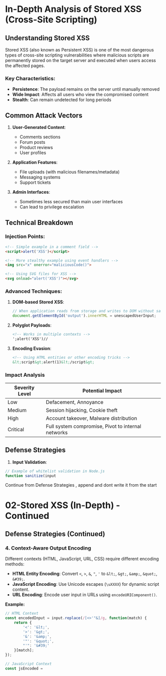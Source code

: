 

# In-Depth Analysis of Stored XSS (Cross-Site Scripting)

## Understanding Stored XSS

Stored XSS (also known as Persistent XSS) is one of the most dangerous types of cross-site scripting vulnerabilities where malicious scripts are permanently stored on the target server and executed when users access the affected pages.

### Key Characteristics:
- **Persistence**: The payload remains on the server until manually removed
- **Wide Impact**: Affects all users who view the compromised content
- **Stealth**: Can remain undetected for long periods

## Common Attack Vectors

1. **User-Generated Content**:
   - Comments sections
   - Forum posts
   - Product reviews
   - User profiles

2. **Application Features**:
   - File uploads (with malicious filenames/metadata)
   - Messaging systems
   - Support tickets

3. **Admin Interfaces**:
   - Sometimes less secured than main user interfaces
   - Can lead to privilege escalation

## Technical Breakdown

### Injection Points:
```html
<!-- Simple example in a comment field -->
<script>alert('XSS')</script>

<!-- More stealthy example using event handlers -->
<img src="x" onerror="maliciousCode()">

<!-- Using SVG files for XSS -->
<svg onload="alert('XSS')"></svg>
```

### Advanced Techniques:
1. **DOM-based Stored XSS**:
   ```javascript
   // When application reads from storage and writes to DOM without sanitization
   document.getElementById('output').innerHTML = unescapedUserInput;
   ```

2. **Polyglot Payloads**:
   ```html
   <!-- Works in multiple contexts -->
   ';alert('XSS')//
   ```

3. **Encoding Evasion**:
   ```html
   <!-- Using HTML entities or other encoding tricks -->
   &lt;script&gt;alert(1)&lt;/script&gt;
   ```
### Impact Analysis

| Severity Level | Potential Impact |
|----------------|------------------|
| Low            | Defacement, Annoyance |
| Medium         | Session hijacking, Cookie theft |
| High           | Account takeover, Malware distribution |
| Critical       | Full system compromise, Pivot to internal networks |

## Defense Strategies

1. **Input Validation**:
```javascript
// Example of whitelist validation in Node.js
function sanitize(input 
```
Continue from Defense Strategies , append and dont write it from the start

 # **02-Stored XSS (In-Depth) - Continued**  

## **Defense Strategies (Continued)**  

### **4. Context-Aware Output Encoding**  
Different contexts (HTML, JavaScript, URL, CSS) require different encoding methods:  
- **HTML Entity Encoding**: Convert `<`, `>`, `&`, `"`, `'` to `&lt;`, `&gt;`, `&amp;`, `&quot;`, `&#39;`.  
- **JavaScript Encoding**: Use Unicode escapes (`\uXXXX`) for dynamic script content.  
- **URL Encoding**: Encode user input in URLs using `encodeURIComponent()`.  

**Example:**  
```javascript
// HTML Context
const encodedInput = input.replace(/[<>'"&]/g, function(match) {
    return {
        '<': '&lt;',
        '>': '&gt;',
        '&': '&amp;',
        '"': '&quot;',
        "'": '&#39;'
    }[match];
});

// JavaScript Context
const jsEncoded =